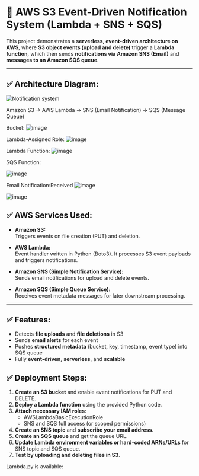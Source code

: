 # 📢 AWS S3 Event-Driven Notification System (Lambda + SNS + SQS)

This project demonstrates a **serverless, event-driven architecture on AWS**, where **S3 object events (upload and delete)** trigger a **Lambda function**, which then sends **notifications via Amazon SNS (Email)** and **messages to an Amazon SQS queue**.

---

## ✅ Architecture Diagram:
![Notification system](https://github.com/user-attachments/assets/d626aca2-659f-482f-b2b6-16715cdef7c8)

Amazon S3 → AWS Lambda → SNS (Email Notification)
→ SQS (Message Queue)

Bucket:
![image](https://github.com/user-attachments/assets/71ac394a-7843-4137-bb6a-b8c6a7ed063b)

Lambda-Assigned Role:
![image](https://github.com/user-attachments/assets/cec5f6ce-592f-40b5-b391-67c71ad69e11)


Lambda Function:
![image](https://github.com/user-attachments/assets/28272c00-1542-46ef-80a6-451a768297e6)

SQS Function:

![image](https://github.com/user-attachments/assets/2eb2e721-f864-4b81-9c41-a7daa9f0e49e)

Email Notification:Received
![image](https://github.com/user-attachments/assets/e1182369-703a-4926-a971-84701b5d77c3)

![image](https://github.com/user-attachments/assets/d38c5d38-691a-42ac-b946-40c24a701d24)


## ✅ AWS Services Used:

- **Amazon S3:**  
Triggers events on file creation (PUT) and deletion.

- **AWS Lambda:**  
Event handler written in Python (Boto3). It processes S3 event payloads and triggers notifications.

- **Amazon SNS (Simple Notification Service):**  
Sends email notifications for upload and delete events.

- **Amazon SQS (Simple Queue Service):**  
Receives event metadata messages for later downstream processing.

---

## ✅ Features:

- Detects **file uploads** and **file deletions** in S3
- Sends **email alerts** for each event
- Pushes **structured metadata** (bucket, key, timestamp, event type) into SQS queue
- Fully **event-driven**, **serverless**, and **scalable**


## ✅ Deployment Steps:

1. **Create an S3 bucket** and enable event notifications for PUT and DELETE.
2. **Deploy a Lambda function** using the provided Python code.
3. **Attach necessary IAM roles**:
   - AWSLambdaBasicExecutionRole
   - SNS and SQS full access (or scoped permissions)
4. **Create an SNS topic** and **subscribe your email address**.
5. **Create an SQS queue** and get the queue URL.
6. **Update Lambda environment variables or hard-coded ARNs/URLs** for SNS topic and SQS queue.
7. **Test by uploading and deleting files in S3**.


Lambda.py is available:





